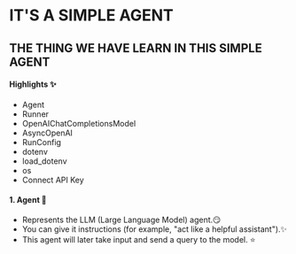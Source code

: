 # IT'S A SIMPLE AGENT

## THE THING WE HAVE LEARN IN THIS SIMPLE AGENT

#### Highlights ✨

- Agent
- Runner
- OpenAIChatCompletionsModel
- AsyncOpenAI
- RunConfig
- dotenv
- load_dotenv
- os
- Connect API Key

#### 1. Agent 🤖

- Represents the LLM (Large Language Model) agent.😏
- You can give it instructions (for example, "act like a helpful assistant").✨
- This agent will later take input and send a query to the model. ⭐



